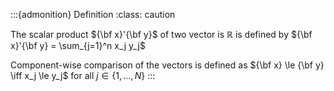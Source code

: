 :::{admonition} Definition
:class: caution

The scalar product ${\bf x}'{\bf y}$ of two vector is $\mathbb{R}$ is defined by ${\bf x}'{\bf y} = \sum_{j=1}^n x_j y_j$

Component-wise comparison of the vectors is defined as ${\bf x} \le {\bf y} \iff x_j \le y_j$ for all $j\in\{1,\dots,N\}$
:::
